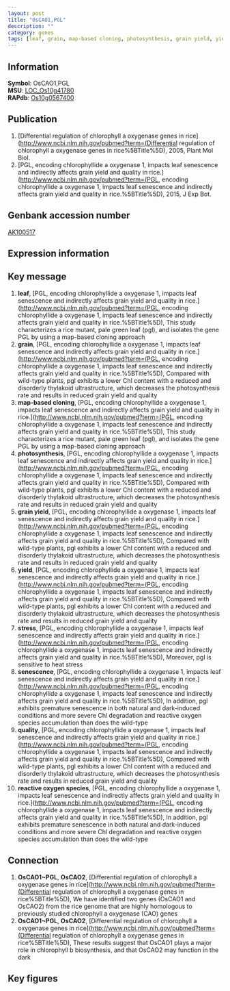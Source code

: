 ```yaml
---
layout: post
title: "OsCAO1,PGL"
description: ""
category: genes
tags: [leaf, grain, map-based cloning, photosynthesis, grain yield, yield, stress, senescence, quality, reactive oxygen species, Gene]
---
```


## Information
__Symbol__: OsCAO1,PGL  
__MSU__: [LOC_Os10g41780](http://rice.plantbiology.msu.edu/cgi-bin/ORF_infopage.cgi?orf=LOC_Os10g41780)  
__RAPdb__: [Os10g0567400](http://rapdb.dna.affrc.go.jp/viewer/gbrowse_details/irgsp1?name=Os10g0567400)  

## Publication
1. [Differential regulation of chlorophyll a oxygenase genes in rice](http://www.ncbi.nlm.nih.gov/pubmed?term=(Differential regulation of chlorophyll a oxygenase genes in rice%5BTitle%5D), 2005, Plant Mol Biol.
2. [PGL, encoding chlorophyllide a oxygenase 1, impacts leaf senescence and indirectly affects grain yield and quality in rice.](http://www.ncbi.nlm.nih.gov/pubmed?term=(PGL, encoding chlorophyllide a oxygenase 1, impacts leaf senescence and indirectly affects grain yield and quality in rice.%5BTitle%5D), 2015, J Exp Bot.

## Genbank accession number
[AK100517](http://www.ncbi.nlm.nih.gov/nuccore/AK100517)

## Expression information

## Key message
1. __leaf__, [PGL, encoding chlorophyllide a oxygenase 1, impacts leaf senescence and indirectly affects grain yield and quality in rice.](http://www.ncbi.nlm.nih.gov/pubmed?term=(PGL, encoding chlorophyllide a oxygenase 1, impacts leaf senescence and indirectly affects grain yield and quality in rice.%5BTitle%5D),  This study characterizes a rice mutant, pale green leaf (pgl), and isolates the gene PGL by using a map-based cloning approach
2. __grain__, [PGL, encoding chlorophyllide a oxygenase 1, impacts leaf senescence and indirectly affects grain yield and quality in rice.](http://www.ncbi.nlm.nih.gov/pubmed?term=(PGL, encoding chlorophyllide a oxygenase 1, impacts leaf senescence and indirectly affects grain yield and quality in rice.%5BTitle%5D),  Compared with wild-type plants, pgl exhibits a lower Chl content with a reduced and disorderly thylakoid ultrastructure, which decreases the photosynthesis rate and results in reduced grain yield and quality
3. __map-based cloning__, [PGL, encoding chlorophyllide a oxygenase 1, impacts leaf senescence and indirectly affects grain yield and quality in rice.](http://www.ncbi.nlm.nih.gov/pubmed?term=(PGL, encoding chlorophyllide a oxygenase 1, impacts leaf senescence and indirectly affects grain yield and quality in rice.%5BTitle%5D),  This study characterizes a rice mutant, pale green leaf (pgl), and isolates the gene PGL by using a map-based cloning approach
4. __photosynthesis__, [PGL, encoding chlorophyllide a oxygenase 1, impacts leaf senescence and indirectly affects grain yield and quality in rice.](http://www.ncbi.nlm.nih.gov/pubmed?term=(PGL, encoding chlorophyllide a oxygenase 1, impacts leaf senescence and indirectly affects grain yield and quality in rice.%5BTitle%5D),  Compared with wild-type plants, pgl exhibits a lower Chl content with a reduced and disorderly thylakoid ultrastructure, which decreases the photosynthesis rate and results in reduced grain yield and quality
5. __grain yield__, [PGL, encoding chlorophyllide a oxygenase 1, impacts leaf senescence and indirectly affects grain yield and quality in rice.](http://www.ncbi.nlm.nih.gov/pubmed?term=(PGL, encoding chlorophyllide a oxygenase 1, impacts leaf senescence and indirectly affects grain yield and quality in rice.%5BTitle%5D),  Compared with wild-type plants, pgl exhibits a lower Chl content with a reduced and disorderly thylakoid ultrastructure, which decreases the photosynthesis rate and results in reduced grain yield and quality
6. __yield__, [PGL, encoding chlorophyllide a oxygenase 1, impacts leaf senescence and indirectly affects grain yield and quality in rice.](http://www.ncbi.nlm.nih.gov/pubmed?term=(PGL, encoding chlorophyllide a oxygenase 1, impacts leaf senescence and indirectly affects grain yield and quality in rice.%5BTitle%5D),  Compared with wild-type plants, pgl exhibits a lower Chl content with a reduced and disorderly thylakoid ultrastructure, which decreases the photosynthesis rate and results in reduced grain yield and quality
7. __stress__, [PGL, encoding chlorophyllide a oxygenase 1, impacts leaf senescence and indirectly affects grain yield and quality in rice.](http://www.ncbi.nlm.nih.gov/pubmed?term=(PGL, encoding chlorophyllide a oxygenase 1, impacts leaf senescence and indirectly affects grain yield and quality in rice.%5BTitle%5D),  Moreover, pgl is sensitive to heat stress
8. __senescence__, [PGL, encoding chlorophyllide a oxygenase 1, impacts leaf senescence and indirectly affects grain yield and quality in rice.](http://www.ncbi.nlm.nih.gov/pubmed?term=(PGL, encoding chlorophyllide a oxygenase 1, impacts leaf senescence and indirectly affects grain yield and quality in rice.%5BTitle%5D),  In addition, pgl exhibits premature senescence in both natural and dark-induced conditions and more severe Chl degradation and reactive oxygen species accumulation than does the wild-type
9. __quality__, [PGL, encoding chlorophyllide a oxygenase 1, impacts leaf senescence and indirectly affects grain yield and quality in rice.](http://www.ncbi.nlm.nih.gov/pubmed?term=(PGL, encoding chlorophyllide a oxygenase 1, impacts leaf senescence and indirectly affects grain yield and quality in rice.%5BTitle%5D),  Compared with wild-type plants, pgl exhibits a lower Chl content with a reduced and disorderly thylakoid ultrastructure, which decreases the photosynthesis rate and results in reduced grain yield and quality
10. __reactive oxygen species__, [PGL, encoding chlorophyllide a oxygenase 1, impacts leaf senescence and indirectly affects grain yield and quality in rice.](http://www.ncbi.nlm.nih.gov/pubmed?term=(PGL, encoding chlorophyllide a oxygenase 1, impacts leaf senescence and indirectly affects grain yield and quality in rice.%5BTitle%5D),  In addition, pgl exhibits premature senescence in both natural and dark-induced conditions and more severe Chl degradation and reactive oxygen species accumulation than does the wild-type

## Connection
1. __OsCAO1~PGL__, __OsCAO2__, [Differential regulation of chlorophyll a oxygenase genes in rice](http://www.ncbi.nlm.nih.gov/pubmed?term=(Differential regulation of chlorophyll a oxygenase genes in rice%5BTitle%5D),  We have identified two genes (OsCAO1 and OsCAO2) from the rice genome that are highly homologous to previously studied chlorophyll a oxygenase (CAO) genes
2. __OsCAO1~PGL__, __OsCAO2__, [Differential regulation of chlorophyll a oxygenase genes in rice](http://www.ncbi.nlm.nih.gov/pubmed?term=(Differential regulation of chlorophyll a oxygenase genes in rice%5BTitle%5D),  These results suggest that OsCAO1 plays a major role in chlorophyll b biosynthesis, and that OsCAO2 may function in the dark

## Key figures


